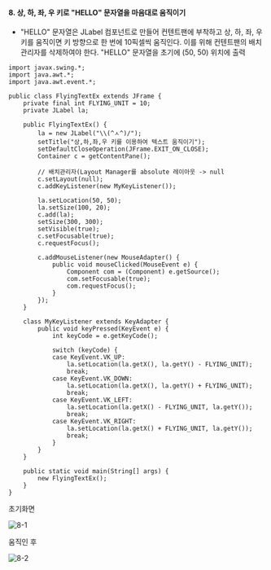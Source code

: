 #### 8. 상, 하, 좌, 우 키로 "HELLO" 문자열을 마음대로 움직이기
- "HELLO" 문자열은 JLabel 컴포넌트로 만들어 컨텐트팬에 부착하고 상, 하, 좌, 우 키를 움직이면 키 방향으로 한 번에 10픽셀씩 움직인다. 이를 위해 컨텐트팬의 배치관리자를 삭제하여야 한다. "HELLO" 문자열을 초기에 (50, 50) 위치에 출력

```
import javax.swing.*;
import java.awt.*;
import java.awt.event.*;

public class FlyingTextEx extends JFrame {
	private final int FLYING_UNIT = 10;
	private JLabel la;

	public FlyingTextEx() {
		la = new JLabel("\\(^ㅅ^)/");
		setTitle("상,하,좌,우 키를 이용하여 텍스트 움직이기");
		setDefaultCloseOperation(JFrame.EXIT_ON_CLOSE);
		Container c = getContentPane();

		// 배치관리자(Layout Manager를 absolute 레이아웃 -> null
		c.setLayout(null);
		c.addKeyListener(new MyKeyListener());

		la.setLocation(50, 50);
		la.setSize(100, 20);
		c.add(la);
		setSize(300, 300);
		setVisible(true);
		c.setFocusable(true);
		c.requestFocus();

		c.addMouseListener(new MouseAdapter() {
			public void mouseClicked(MouseEvent e) {
				Component com = (Component) e.getSource();
				com.setFocusable(true);
				com.requestFocus();
			}
		});
	}

	class MyKeyListener extends KeyAdapter {
		public void keyPressed(KeyEvent e) {
			int keyCode = e.getKeyCode();

			switch (keyCode) {
			case KeyEvent.VK_UP:
				la.setLocation(la.getX(), la.getY() - FLYING_UNIT);
				break;
			case KeyEvent.VK_DOWN:
				la.setLocation(la.getX(), la.getY() + FLYING_UNIT);
				break;
			case KeyEvent.VK_LEFT:
				la.setLocation(la.getX() - FLYING_UNIT, la.getY());
				break;
			case KeyEvent.VK_RIGHT:
				la.setLocation(la.getX() + FLYING_UNIT, la.getY());
				break;
			}
		}
	}

	public static void main(String[] args) {
		new FlyingTextEx();
	}
}
```
초기화면

![8-1](https://user-images.githubusercontent.com/66901172/92073574-fb292b00-edee-11ea-8d1b-546024498319.PNG)

움직인 후

![8-2](https://user-images.githubusercontent.com/66901172/92073575-fb292b00-edee-11ea-920d-ce28420cc443.PNG)

